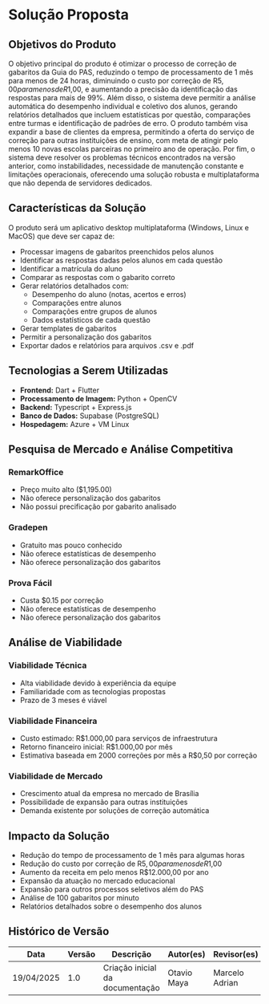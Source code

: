 # Solução Proposta

## Objetivos do Produto

O objetivo principal do produto é otimizar o processo de correção de gabaritos da Guia do PAS, reduzindo o tempo de processamento de 1 mês para menos de 24 horas, diminuindo o custo por correção de R$5,00 para menos de R$1,00, e aumentando a precisão da identificação das respostas para mais de 99%. Além disso, o sistema deve permitir a análise automática do desempenho individual e coletivo dos alunos, gerando relatórios detalhados que incluem estatísticas por questão, comparações entre turmas e identificação de padrões de erro. O produto também visa expandir a base de clientes da empresa, permitindo a oferta do serviço de correção para outras instituições de ensino, com meta de atingir pelo menos 10 novas escolas parceiras no primeiro ano de operação. Por fim, o sistema deve resolver os problemas técnicos encontrados na versão anterior, como instabilidades, necessidade de manutenção constante e limitações operacionais, oferecendo uma solução robusta e multiplataforma que não dependa de servidores dedicados.

## Características da Solução

O produto será um aplicativo desktop multiplataforma (Windows, Linux e MacOS) que deve ser capaz de:
- Processar imagens de gabaritos preenchidos pelos alunos
- Identificar as respostas dadas pelos alunos em cada questão
- Identificar a matrícula do aluno
- Comparar as respostas com o gabarito correto
- Gerar relatórios detalhados com:
  - Desempenho do aluno (notas, acertos e erros)
  - Comparações entre alunos
  - Comparações entre grupos de alunos
  - Dados estatísticos de cada questão
- Gerar templates de gabaritos
- Permitir a personalização dos gabaritos
- Exportar dados e relatórios para arquivos .csv e .pdf

## Tecnologias a Serem Utilizadas

- **Frontend:** Dart + Flutter
- **Processamento de Imagem:** Python + OpenCV
- **Backend:** Typescript + Express.js
- **Banco de Dados:** Supabase (PostgreSQL)
- **Hospedagem:** Azure + VM Linux

## Pesquisa de Mercado e Análise Competitiva

### RemarkOffice
- Preço muito alto ($1,195.00)
- Não oferece personalização dos gabaritos
- Não possui precificação por gabarito analisado

### Gradepen
- Gratuito mas pouco conhecido
- Não oferece estatísticas de desempenho
- Não oferece personalização dos gabaritos

### Prova Fácil
- Custa $0.15 por correção
- Não oferece estatísticas de desempenho
- Não oferece personalização dos gabaritos

## Análise de Viabilidade

### Viabilidade Técnica
- Alta viabilidade devido à experiência da equipe
- Familiaridade com as tecnologias propostas
- Prazo de 3 meses é viável

### Viabilidade Financeira
- Custo estimado: R$1.000,00 para serviços de infraestrutura
- Retorno financeiro inicial: R$1.000,00 por mês
- Estimativa baseada em 2000 correções por mês a R$0,50 por correção

### Viabilidade de Mercado
- Crescimento atual da empresa no mercado de Brasília
- Possibilidade de expansão para outras instituições
- Demanda existente por soluções de correção automática

## Impacto da Solução

- Redução do tempo de processamento de 1 mês para algumas horas
- Redução do custo por correção de R$5,00 para menos de R$1,00
- Aumento da receita em pelo menos R$12.000,00 por ano
- Expansão da atuação no mercado educacional
- Expansão para outros processos seletivos além do PAS
- Análise de 100 gabaritos por minuto
- Relatórios detalhados sobre o desempenho dos alunos

## Histórico de Versão

| Data       | Versão | Descrição                       | Autor(es)      | Revisor(es) |
| ---------- | ------ | ------------------------------- | -------------- | ----------- |
| 19/04/2025 | 1.0    | Criação inicial da documentação | Otavio Maya | Marcelo Adrian            |